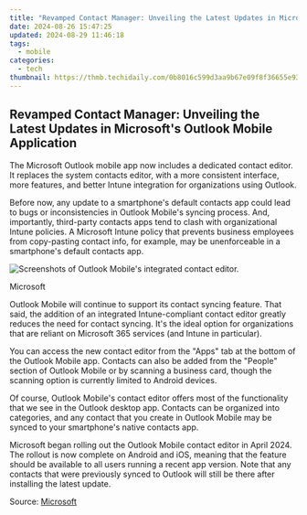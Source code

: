 ```yaml
---
title: "Revamped Contact Manager: Unveiling the Latest Updates in Microsoft's Outlook Mobile Application"
date: 2024-08-26 15:47:25
updated: 2024-08-29 11:46:18
tags:
  - mobile
categories:
  - tech
thumbnail: https://thmb.techidaily.com/0b8016c599d3aa9b67e09f8f36655e93fe5b6ad1ff5b157cae00495d9c046850.jpg
---
```


## Revamped Contact Manager: Unveiling the Latest Updates in Microsoft's Outlook Mobile Application

The Microsoft Outlook mobile app now includes a dedicated contact editor. It replaces the system contacts editor, with a more consistent interface, more features, and better Intune integration for organizations using Outlook.

 Before now, any update to a smartphone's default contacts app could lead to bugs or inconsistencies in Outlook Mobile's syncing process. And, importantly, third-party contacts apps tend to clash with organizational Intune policies. A Microsoft Intune policy that prevents business employees from copy-pasting contact info, for example, may be unenforceable in a smartphone's default contacts app.

![Screenshots of Outlook Mobile's integrated contact editor.](https://static1.howtogeekimages.com/wordpress/wp-content/uploads/2024/07/46.jpg) 

Microsoft

 Outlook Mobile will continue to support its contact syncing feature. That said, the addition of an integrated Intune-compliant contact editor greatly reduces the need for contact syncing. It's the ideal option for organizations that are reliant on Microsoft 365 services (and Intune in particular).

 You can access the new contact editor from the "Apps" tab at the bottom of the Outlook Mobile app. Contacts can also be added from the "People" section of Outlook Mobile or by scanning a business card, though the scanning option is currently limited to Android devices.

 Of course, Outlook Mobile's contact editor offers most of the functionality that we see in the Outlook desktop app. Contacts can be organized into categories, and any contact that you create in Outlook Mobile may be synced to your smartphone's native contacts app.

 Microsoft began rolling out the Outlook Mobile contact editor in April 2024\. The rollout is now complete on Android and iOS, meaning that the feature should be available to all users running a recent app version. Note that any contacts that were previously synced to Outlook will still be there after installing the latest update.

 Source: [Microsoft](https://techcommunity.microsoft.com/t5/microsoft-365-blog/new-microsoft-compliant-contact-editor-now-available-on-outlook/ba-p/4133775)

<ins class="adsbygoogle"
     style="display:block"
     data-ad-format="autorelaxed"
     data-ad-client="ca-pub-7571918770474297"
     data-ad-slot="1223367746"></ins>



<ins class="adsbygoogle"
     style="display:block"
     data-ad-client="ca-pub-7571918770474297"
     data-ad-slot="8358498916"
     data-ad-format="auto"
     data-full-width-responsive="true"></ins>
